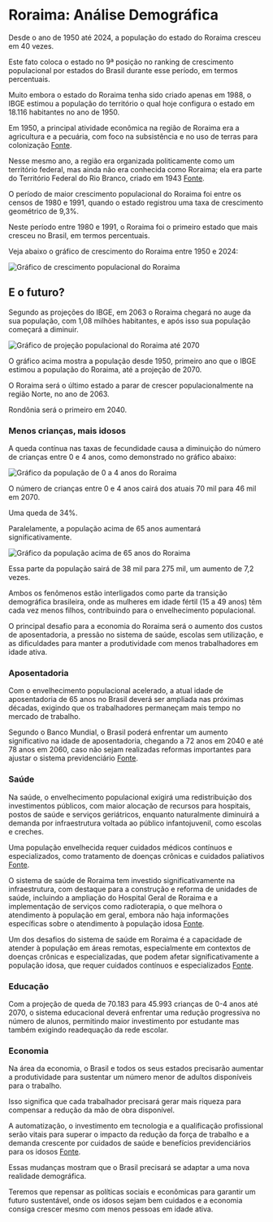 # Roraima: Análise Demográfica

Desde o ano de 1950 até 2024, a população do estado do Roraima cresceu em 40 vezes.

Este fato coloca o estado no 9ª posição no ranking de crescimento populacional por estados do Brasil durante esse período, em termos percentuais.

Muito embora o estado do Roraima tenha sido criado apenas em 1988, o IBGE estimou a população do território o qual hoje configura o estado em 18.116 habitantes no ano de 1950.

Em 1950, a principal atividade econômica na região de Roraima era a agricultura e a pecuária, com foco na subsistência e no uso de terras para colonização  [Fonte](https://en.wikipedia.org/wiki/History_of_Roraima).

Nesse mesmo ano, a região era organizada politicamente como um território federal, mas ainda não era conhecida como Roraima; ela era parte do Território Federal do Rio Branco, criado em 1943  [Fonte](https://en.wikipedia.org/wiki/History_of_Roraima).

O período de maior crescimento populacional do Roraima foi entre os censos de 1980 e 1991, quando o estado registrou uma taxa de crescimento geométrico de 9,3%.

Neste período entre 1980 e 1991, o Roraima foi o primeiro estado que mais cresceu no Brasil, em termos percentuais.

Veja abaixo o gráfico de crescimento do Roraima entre 1950 e 2024:

![Gráfico de crescimento populacional do Roraima](D:\jornalera-marista\censo-2022\dados\estados\graphs_pop_2024\Roraima.png)

## E o futuro?

Segundo as projeções do IBGE, em 2063 o Roraima chegará no auge da sua população, com 1,08 milhões habitantes, e após isso sua população começará a diminuir.

![Gráfico de projeção populacional do Roraima até 2070](D:\jornalera-marista\censo-2022\dados\estados\graficos_populacao_estados_2070\Roraima.png)

O gráfico acima mostra a população desde 1950, primeiro ano que o IBGE estimou a população do Roraima, até a projeção de 2070.

O Roraima será o último estado a parar de crescer populacionalmente na região Norte, no ano de 2063.

Rondônia será o primeiro em 2040.

### Menos crianças, mais idosos

A queda contínua nas taxas de fecundidade causa a diminuição do número de crianças entre 0 e 4 anos, como demonstrado no gráfico abaixo:

![Gráfico da população de 0 a 4 anos do Roraima](D:\jornalera-marista\censo-2022\dados\estados\populacao_graficos_0_4_anos\estado_Roraima.png)

O número de crianças entre 0 e 4 anos cairá dos atuais 70 mil para 46 mil em 2070.

Uma queda de 34%.

Paralelamente, a população acima de 65 anos aumentará significativamente.

![Gráfico da população acima de 65 anos do Roraima](D:\jornalera-marista\censo-2022\dados\estados\populacao_graficos_acima_65\estado_Roraima_acima_65.png)

Essa parte da população sairá de 38 mil para 275 mil, um aumento de 7,2 vezes.

Ambos os fenômenos estão interligados como parte da transição demográfica brasileira, onde as mulheres em idade fértil (15 a 49 anos) têm cada vez menos filhos, contribuindo para o envelhecimento populacional.

O principal desafio para a economia do Roraima será o aumento dos custos de aposentadoria, a pressão no sistema de saúde, escolas sem utilização, e as dificuldades para manter a produtividade com menos trabalhadores em idade ativa.

### Aposentadoria

Com o envelhecimento populacional acelerado, a atual idade de aposentadoria de 65 anos no Brasil deverá ser ampliada nas próximas décadas, exigindo que os trabalhadores permaneçam mais tempo no mercado de trabalho.

Segundo o Banco Mundial, o Brasil poderá enfrentar um aumento significativo na idade de aposentadoria, chegando a 72 anos em 2040 e até 78 anos em 2060, caso não sejam realizadas reformas importantes para ajustar o sistema previdenciário [Fonte](https://www.migalhas.com.br/depeso/413353/futuro-da-aposentadoria-no-brasil-preparados-para-trabalhar-ate-78).

### Saúde

Na saúde, o envelhecimento populacional exigirá uma redistribuição dos investimentos públicos, com maior alocação de recursos para hospitais, postos de saúde e serviços geriátricos, enquanto naturalmente diminuirá a demanda por infraestrutura voltada ao público infantojuvenil, como escolas e creches.

Uma população envelhecida requer cuidados médicos contínuos e especializados, como tratamento de doenças crônicas e cuidados paliativos [Fonte](https://institutodelongevidade.org/longevidade-e-saude/envelhecimento-dos-brasileiros).

O sistema de saúde de Roraima tem investido significativamente na infraestrutura, com destaque para a construção e reforma de unidades de saúde, incluindo a ampliação do Hospital Geral de Roraima e a implementação de serviços como radioterapia, o que melhora o atendimento à população em geral, embora não haja informações específicas sobre o atendimento à população idosa [Fonte](https://www.gov.br/saude/pt-br/assuntos/noticias/2024/junho/ministerio-da-saude-libera-recursos-para-construcao-de-policlinica-em-boa-vista-rr).

Um dos desafios do sistema de saúde em Roraima é a capacidade de atender à população em áreas remotas, especialmente em contextos de doenças crônicas e especializadas, que podem afetar significativamente a população idosa, que requer cuidados contínuos e especializados [Fonte](https://g1.globo.com/rr/roraima/especial-publicitario/governo-de-roraima/governo-de-roraima/noticia/2021/12/10/estrategia-do-governo-para-vacinar-mais-de-400-mil-pessoas-inclui-busca-ativa-e-mutirao.ghtml).

### Educação

Com a projeção de queda de 70.183 para 45.993 crianças de 0-4 anos até 2070, o sistema educacional deverá enfrentar uma redução progressiva no número de alunos, permitindo maior investimento por estudante mas também exigindo readequação da rede escolar.

### Economia

Na área da economia, o Brasil e todos os seus estados precisarão aumentar a produtividade para sustentar um número menor de adultos disponíveis para o trabalho.

Isso significa que cada trabalhador precisará gerar mais riqueza para compensar a redução da mão de obra disponível.

A automatização, o investimento em tecnologia e a qualificação profissional serão vitais para superar o impacto da redução da força de trabalho e a demanda crescente por cuidados de saúde e benefícios previdenciários para os idosos [Fonte](https://talentosenior.com.br/os-impactos-do-envelhecimento-populacional-na-economia-do-brasil-desafios-e-oportunidades).

Essas mudanças mostram que o Brasil precisará se adaptar a uma nova realidade demográfica.

Teremos que repensar as políticas sociais e econômicas para garantir um futuro sustentável, onde os idosos sejam bem cuidados e a economia consiga crescer mesmo com menos pessoas em idade ativa.
